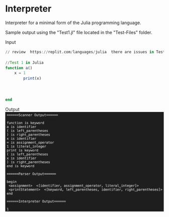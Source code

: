 # Interpreter
Interpreter for a minimal form of the Julia programming language.

Sample output using the "Test1.jl" file located in the "Test-Files" folder.

Input
```Julia
// review  https://replit.com/languages/julia  there are issues in Test2.jl and Test3.jl

//Test 1 in Julia
function a()
	x = 1
		print(x)
		
		
		
end
```

Output
![alt text](https://github.com/tylerholmes/Interpreter/blob/main/SampleOutput-Test1.jpg)
